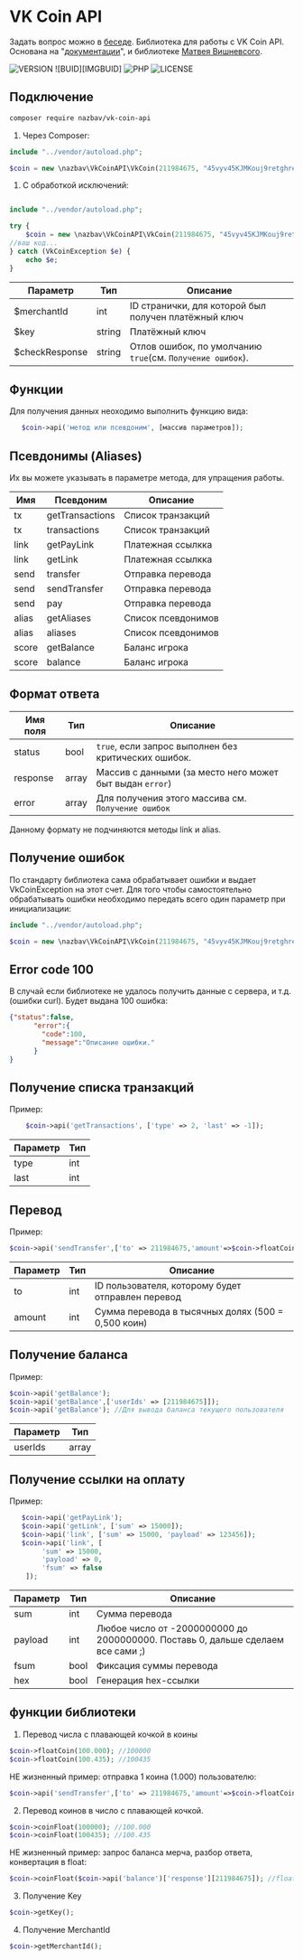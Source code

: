 # VK Coin API

Задать вопрос можно в [беседе](https://vk.me/join/AJQ1d6PnhgV0xKfFdpK3ChdC). 
Библиотека для работы с VK Coin API. Основана на "[документации](https://vk.com/@hs-marchant-api)", 
и библиотеке [Матвея Вишневсого](https://github.com/slmatthew/vk-coin-php).

  ![VERSION][IMGVERSION]
  ![BUID][IMGBUID]
  ![PHP][IMGPHP]
  ![LICENSE][IMGLICENSE]
  
## Подключение

```bash
composer require nazbav/vk-coin-api
```

1. Через Composer:
```php
include "../vendor/autoload.php";

$coin = new \nazbav\VkCoinAPI\VkCoin(211984675, "45vyv45KJMKouj9retghrebtvrhtrehryvt54ONopiino");
```
1. С обработкой исключений:
```php

include "../vendor/autoload.php";

try {
    $coin = new \nazbav\VkCoinAPI\VkCoin(211984675, "45vyv45KJMKouj9retghrebtvrhtrehryvt54ONopiino");
//ваш код...
} catch (VkCoinException $e) {
    echo $e;
}
```

| Параметр       | Тип    | Описание                                             |
|----------------|--------|------------------------------------------------------|
| $merchantId    | int    | ID странички, для которой был получен платёжный ключ |
| $key           | string | Платёжный ключ                                       |
| $checkResponse | string | Отлов ошибок, по умолчанию `true`(см. `Получение ошибок`).                                      |

## Функции

Для получения данных неоходимо выполнить функцию вида:

```php
   $coin->api('метод или псевдоним', [массив параметров]);
```

## Псевдонимы (Aliases)

Их вы можете указывать в параметре метода, для упращения работы.

| Имя       | Псевдоним          |  Описание                               |
|-----------|--------------------|-----------------------------------------|
| tx        | getTransactions    | Список транзакций                       |
| tx        | transactions       | Список транзакций                       |
| link      | getPayLink         | Платежная ссылкка                       |
| link      | getLink            | Платежная ссылкка                       |
| send      | transfer           | Отправка перевода                       |
| send      | sendTransfer       | Отправка перевода                       |
| send      | pay                | Отправка перевода                       |
| alias     | getAliases         | Список псевдонимов                      |
| alias     | aliases            | Список псевдонимов                      |
| score     | getBalance         | Баланс игрока                           |
| score     | balance            | Баланс игрока                           |

## Формат ответа

| Имя поля     | Тип    |  Описание                                                                   |
|--------------|--------|-----------------------------------------------------------------------------|
| status       | bool   | `true`, если запрос выполнен без критических ошибок.                        |
| response     | array  | Массив с данными (за место него может быт выдан `error`)                    |
| error        | array  | Для получения этого массива см. `Получение ошибок`

Данному формату не подчиняются методы link и alias.

## Получение ошибок

По стандарту библиотека сама обрабатывает ошибки и выдает VkCoinException на этот счет.
Для того чтобы самостоятельно обрабатывать ошибки необходимо передать всего один параметр при инициализации:

```php
include "../vendor/autoload.php";

$coin = new \nazbav\VkCoinAPI\VkCoin(211984675, "45vyv45KJMKouj9retghrebtvrhtrehryvt54ONopiino", true);
```
## Error code 100

В случай если библиотеке не удалось получить данные c сервера, и т.д. (ошибки curl).
Будет выдана 100 ошибка:

```json
{"status":false,
      "error":{
        "code":100,
        "message":"Описание ошибки."
      }
}
```

## Получение списка транзакций
Пример:
```php
    $coin->api('getTransactions', ['type' => 2, 'last' => -1]);
```

| Параметр     | Тип    |
|--------------|--------|
| type      | int    |
| last      | int    |

## Перевод
Пример:
```php
$coin->api('sendTransfer',['to' => 211984675,'amount'=>$coin->floatCoin(1)]);
```

| Параметр     | Тип    | Описание                                             |
|--------------|--------|------------------------------------------------------|
| to           | int    | ID пользователя, которому будет отправлен перевод       |
| amount       | int    | Сумма перевода в тысячных долях (500 = 0,500 коин)   |

## Получение баланса
Пример:
```php
$coin->api('getBalance');
$coin->api('getBalance',['userIds' => [211984675]]);
$coin->api('getBalance'); //Для вывода баланса текущего пользователя
```

| Параметр     | Тип    |
|--------------|--------|
| userIds      | array  |

## Получение ссылки на оплату
Пример:
```php
   $coin->api('getPayLink');
   $coin->api('getLink', ['sum' => 15000]);
   $coin->api('link', ['sum' => 15000, 'payload' => 123456]);
   $coin->api('link', [
        'sum' => 15000,
        'payload' => 0,
        'fsum' => false
    ]);
```

| Параметр     | Тип     | Описание                                                                       |                                                                                              
|--------------|--------|---------------------------------------------------------------------------------|
| sum          | int    | Сумма перевода                                                                  |
| payload      | int    | Любое число от -2000000000 до 2000000000. Поставь 0, дальше сделаем все сами ;) |
| fsum         | bool   | Фиксация суммы перевода                                                         |
| hex          | bool   | Генерация hex-ссылки                                                            |


## функции библиотеки

1. Перевод числа с плавающей кочкой в коины
```php
$coin->floatCoin(100.000); //100000
$coin->floatCoin(100.435); //100435
``` 
НЕ жизненный пример: отправка 1 коина (1.000) пользователю:
```php
$coin->api('sendTransfer',['to' => 211984675,'amount'=>$coin->floatCoin(1)]);//1000
```
2. Перевод коинов в число с плавающей кочкой.
```php
$coin->coinFloat(100000); //100.000
$coin->coinFloat(100435); //100.435
```
НЕ жизненный пример: запрос баланса мерча, разбор ответа, конвертация в float:
```php
$coin->coinFloat($coin->api('balance')['response'][211984675]); //float(124414.662)
```
3. Получение Key
```php
$coin->getKey();
```
4. Получение MerchantId
```php
$coin->getMerchantId();
```


[IMGPHP]: https://img.shields.io/badge/PHP-7.1%5E-brightgreen.svg?style=for-the-badge
[IMGLICENSE]: https://img.shields.io/badge/LICENSE-MIT-yellow.svg?style=for-the-badge
[IMGVERSION]: https://img.shields.io/badge/LAST%20VERSION-1.1.0-red.svg?style=for-the-badge
